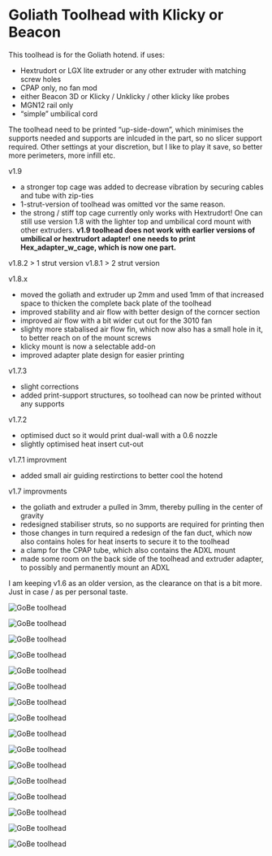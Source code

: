 # Goliath Toolhead with Klicky or Beacon

This toolhead is for the Goliath hotend. if uses:
- Hextrudort or LGX lite extruder or any other extruder with matching screw holes
- CPAP only, no fan mod 
- either Beacon 3D or Klicky / Unklicky / other klicky like probes
- MGN12 rail only
- “simple” umbilical cord

The toolhead need to be printed “up-side-down”, which minimises the supports needed and supports are inlcuded in the part, so no slicer support required. Other settings at your discretion, but I like to play it save, so better more perimeters, more infill etc.


v1.9
- a stronger top cage was added to decrease vibration by securing cables and tube with zip-ties
- 1-strut-version of toolhead was omitted vor the same reason. 
- the strong / stiff top cage currently only works with Hextrudort! One can still use version 1.8 with the lighter top and umbilical cord mount with other extruders.
**v1.9 toolhead does not work with earlier versions of umbilical or hextrudort adapter!**
**one needs to print Hex_adapter_w_cage, which is now one part.**

v1.8.2 > 1 strut version
v1.8.1 > 2 strut version

v1.8.x
- moved the goliath and extruder up 2mm and used 1mm of that increased space to thicken the complete back plate of the toolhead
- improved stability and air flow with better design of the corncer section 
- improved air flow with a bit wider cut out for the 3010 fan
- slighty more stabalised air flow fin, which now also has a small hole in it, to better reach on of the mount screws
- klicky mount is now a selectable add-on
- improved adapter plate design for easier printing

v1.7.3
- slight corrections 
- added print-support structures, so toolhead can now be printed without any supports

v1.7.2
- optimised duct so it would print dual-wall with a 0.6 nozzle
- slightly optimised heat insert cut-out

v1.7.1 improvment 
- added small air guiding restirctions to better cool the hotend

v1.7 improvments
- the goliath and extruder a pulled in 3mm, thereby pulling in the center of gravity
- redesigned stabiliser struts, so no supports are required for printing then
- those changes in turn required a redesign of the fan duct, which now also contains holes for heat inserts to secure it to the toolhead
- a clamp for the CPAP tube, which also contains the ADXL mount
- made some room on the back side of the toolhead and extruder adapter, to possibly and permanently mount an ADXL

I am keeping v1.6 as an older version, as the clearance on that is a bit more. Just in case / as per personal taste.


![GoBe toolhead](img/v1.9_full.png)

![GoBe toolhead](img/v1.9_full_back.png)

![GoBe toolhead](img/v1.9_front_empty.png)


![GoBe toolhead](img/1.png)

![GoBe toolhead](img/2.png)

![GoBe toolhead](img/3.png)

![GoBe toolhead](img/4.png)

![GoBe toolhead](img/5.png)

![GoBe toolhead](img/6.png)

![GoBe toolhead](img/7.png)

![GoBe toolhead](img/8.png)

![GoBe toolhead](img/9.png)

![GoBe toolhead](img/10.png)

![GoBe toolhead](img/11.jpeg)

![GoBe toolhead](img/12.jpeg)

![GoBe toolhead](img/13.png)
